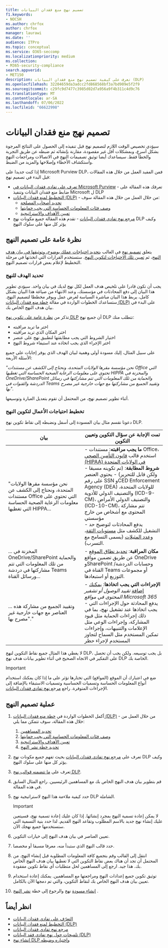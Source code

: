 ```yaml
---
title: تصميم نهج منع فقدان البيانات
f1.keywords:
- NOCSH
ms.author: chrfox
author: chrfox
manager: laurawi
ms.date: ''
audience: ITPro
ms.topic: conceptual
ms.service: O365-seccomp
ms.localizationpriority: medium
ms.collection:
- M365-security-compliance
search.appverid:
- MET150
description: تعرف على كيفية تصميم نهج منع فقدان البيانات (DLP)
ms.openlocfilehash: 32204659da3adcc2fd868568bf3a7bd909e5f2f9
ms.sourcegitcommit: c29fc9d7477c3985d02d7a956a9f4b311c4d9c76
ms.translationtype: MT
ms.contentlocale: ar-SA
ms.lasthandoff: 07/06/2022
ms.locfileid: "66622998"
---
```

# <a name="design-a-data-loss-prevention-policy"></a>تصميم نهج منع فقدان البيانات

سيؤدي تخصيص الوقت اللازم لتصميم نهج قبل تنفيذه إلى الحصول على النتائج المرجوة بشكل أسرع، وبمشكلات أقل غير مقصودة، مقارنة بإنشائه ثم ضبطه عن طريق التجربة والخطأ فقط. سيساعدك أيضا توثيق تصميمات النهج في الاتصالات ومراجعات النهج واستكشاف الأخطاء وإصلاحها والمزيد من الضبط.

<!--, but excessive tuning to get the intended results can be time consuming.

 if you have to do a lot of tuning to get a policy to yield the intended results can be time consuming .-->

إذا كنت جديدا على Microsoft Purview DLP، فمن المفيد العمل من خلال هذه المقالات قبل البدء في تصميم نهج:

- [تعرف على تفادي فقدان البيانات في Microsoft Purview](dlp-learn-about-dlp.md#learn-about-data-loss-prevention) - تعرفك هذه المقالة على ضابط منع فقدان البيانات وتنفيذ Microsoft ل DLP
- [التخطيط لمنع فقدان البيانات (DLP)](dlp-overview-plan-for-dlp.md#plan-for-data-loss-prevention-dlp) - من خلال العمل من خلال هذه المقالة سوف:
  - [تحديد أصحاب المصلحة](dlp-overview-plan-for-dlp.md#identify-stakeholders)
  - [وصف فئات المعلومات الحساسة التي يجب حمايتها](dlp-overview-plan-for-dlp.md#describe-the-categories-of-sensitive-information-to-protect)
  - [تعيين الأهداف والاستراتيجية](dlp-overview-plan-for-dlp.md#set-goals-and-strategy)
- [مرجع نهج تفادي فقدان البيانات](dlp-policy-reference.md#data-loss-prevention-policy-reference) - تقدم هذه المقالة جميع مكونات نهج DLP وكيف يؤثر كل منها على سلوك النهج

## <a name="policy-design-overview"></a>نظرة عامة على تصميم النهج

يتعلق [تصميم نهج](#policy-design-process) في الغالب [بتحديد احتياجات عملك بوضوح، وتوثيقها في بيان هدف النهج](#define-intent-for-the-policy)، ثم [تعيين تلك الاحتياجات لتكوين النهج](#map-business-needs-to-policy-configuration). ستستخدم القرارات التي اتخذتها في مرحلة التخطيط لإعلام بعض قرارات تصميم النهج.

### <a name="define-intent-for-the-policy"></a>تحديد الهدف للنهج

يجب أن تكون قادرا على تلخيص هدف العمل لكل نهج لديك في بيان واحد. سيؤدي تطوير هذا البيان إلى دفع المحادثات في مؤسستك، وعند الانتهاء من صياغة هذا البيان بشكل كامل، يربط هذا البيان مباشرة السياسة لغرض عمل ويوفر مخططا لتصميم النهج. ستساعدك الخطوات الواردة في مقالة [خطة منع فقدان البيانات (DLP)](dlp-overview-plan-for-dlp.md#overview-of-planning-process) على البدء في بيان هدف النهج الخاص بك.

تذكر من [نظرة عامة على تكوين نهج DLP](dlp-learn-about-dlp.md#dlp-policy-configuration-overview) أن جميع نهج DLP تتطلب منك:

- اختر ما تريد مراقبته
- اختر المكان الذي تريد مراقبته
- اختيار الشروط التي يجب مطابقتها لتطبيق نهج على عنصر
- اختر الإجراء الذي يجب اتخاذه عند استيفاء شروط النهج

على سبيل المثال، إليك مسودة أولى وهمية لبيان الهدف الذي يوفر إجابات على جميع الأسئلة الأربعة:

*"نحن مؤسسة مقرها الولايات المتحدة، ونحتاج إلى الكشف عن مستندات Office التي تحتوي على معلومات الرعاية الصحية الحساسة التي تغطيها HIPPA والمخزنة في OneDrive/SharePoint والحماية من تلك المعلومات التي تتم مشاركتها في رسائل الدردشة والقنوات في Teams وتقييد الجميع من مشاركتها مع جهات خارجية غير مصرح بها".*

أثناء تطوير تصميم نهج، من المحتمل أن تقوم بتعديل العبارة وتوسيعها.

### <a name="map-business-needs-to-policy-configuration"></a>تخطيط احتياجات الأعمال لتكوين النهج

دعونا نقسم مثال بيان المسودة إلى أسفل ونضبطه إلى نقاط تكوين نهج DLP.

|بيان|تمت الإجابة عن سؤال التكوين وتعيين التكوين|
|---|---|
|"نحن مؤسسة مقرها الولايات المتحدة، ونحتاج إلى الكشف عن مستندات Office التي تحتوي على معلومات الرعاية الصحية الحساسة التي تغطيها HIPPA...|- **ما يجب مراقبته**: مستندات Office، استخدم قالب [قانون التأمين الصحي (HIPAA) في الولايات المتحدة](what-the-dlp-policy-templates-include.md#us-health-insurance-act-hipaa) </br>- **شروط المطابقة**: (تم تكوينه مسبقا ولكن قابل للتحرير) - يحتوي العنصر على رقم SSN وCED Enforcement Agency (DEA) للولايات المتحدة، والتصنيف الدولي للأدوية (ICD-9-CM)، والتصنيف الدولي الأمراض (ICD-10-CM)، تتم مشاركة المحتوى مع أشخاص من خارج مؤسستي  </br> - يدفع المحادثات لتوضيح حد التشغيل للكشف مثل [مستويات الثقة](sensitive-information-type-learn-about.md#more-on-confidence-levels)، [وعدد المثيلات](dlp-policy-reference.md#content-contains) (يسمى التسامح مع التسرب).|
|... المخزنة في OneDrive/SharePoint والحماية من تلك المعلومات التي تتم مشاركتها في دردشة Teams ورسائل القناة...|- **مكان المراقبة**:  [تحديد نطاق الموقع](dlp-policy-reference.md#locations) عن طريق تضمين مواقع OneDrive وSharePoint وحسابات الدردشة/القناة في Teams أو مجموعات التوزيع أو استبعادها.|
|... وتقييد الجميع من مشاركة هذه العناصر مع جهات خارجية غير مصرح بها"."|- **الإجراءات التي يجب اتخاذها**: [يمكنك إضافة](dlp-policy-reference.md#actions) *تقييد الوصول أو تشفير المحتوى في مواقع Microsoft 365* </br> - يدفع المحادثة حول الإجراءات التي يجب اتخاذها عند تشغيل نهج، بما في ذلك إجراءات الحماية مثل قيود المشاركة، وإجراءات الوعي مثل الإعلامات والتنبيهات، وإجراءات تمكين المستخدم مثل السماح لتجاوز المستخدم لإجراء حظر|

لا يغطي هذا المثال جميع نقاط التكوين لنهج DLP، بل يجب توسيعه. ولكن يجب أن تحصل على التفكير في الاتجاه الصحيح في أثناء تطوير بيانات هدف نهج DLP الخاصة بك.

> [!IMPORTANT]
> ضع في اعتبارك أن الموقع (المواقع) التي تختارها تؤثر على ما إذا كان يمكنك استخدام أنواع المعلومات الحساسة وتسميات الحساسية وتسميات الاستبقاء بالإضافة إلى الإجراءات المتوفرة. راجع [مرجع نهج تفادي فقدان البيانات](dlp-policy-reference.md#data-loss-prevention-policy-reference).

## <a name="policy-design-process"></a>عملية تصميم النهج

1. أكمل الخطوات الواردة في [خطة منع فقدان البيانات (DLP)](dlp-overview-plan-for-dlp.md#plan-for-data-loss-prevention-dlp) - من خلال العمل من خلال هذه المقالة، سوف تتمكن مما يلي:
   1. [تحديد المساهمين](dlp-overview-plan-for-dlp.md#identify-stakeholders)
   1. [وصف فئات المعلومات الحساسة التي يجب حمايتها](dlp-overview-plan-for-dlp.md#describe-the-categories-of-sensitive-information-to-protect)
   1. [تعيين الأهداف والاستراتيجية](dlp-overview-plan-for-dlp.md#set-goals-and-strategy)
   1. [تحديد خطة نشر النهج](dlp-overview-plan-for-dlp.md#policy-deployment)

2. تعرف على [مرجع نهج تفادي فقدان البيانات](dlp-policy-reference.md#data-loss-prevention-policy-reference) بحيث تفهم جميع مكونات نهج DLP وكيف يؤثر كل منها على سلوك النهج.

3. تعرف على [ما تتضمنه قوالب نهج DLP](what-the-dlp-policy-templates-include.md#what-the-dlp-policy-templates-include).

4. قم بتطوير بيان هدف النهج الخاص بك مع المساهمين الرئيسيين. راجع المثال السابق في هذه المقالة.

5. حدد كيفية ملاءمة هذا النهج لاستراتيجية نهج DLP الشاملة.

   > [!IMPORTANT]
   > لا يمكن إعادة تسمية النهج بمجرد إنشائها. إذا كان عليك إعادة تسمية نهج، فسيتعين عليك إنشاء نهج جديد بالاسم المطلوب وتقاعد النهج القديم. لذا حدد بنية التسمية التي ستستخدمها جميع نهجك الآن.

6. تعيين العناصر في بيان هدف النهج إلى خيارات التكوين.

7. حدد قالب النهج الذي ستبدأ منه، معرفا مسبقا أو مخصصا.

8. انتقل إلى القالب وقم بتجميع كافة المعلومات المطلوبة قبل إنشاء النهج. من المحتمل أن تجد أن هناك بعض نقاط التكوين التي لا تغطيها بيان هدف النهج الخاص بك. هذا جيد. ارجع إلى المساهمين لحل متطلبات أي نقاط تكوين مفقودة.

9. توثيق تكوين جميع إعدادات النهج ومراجعتها مع المساهمين. يمكنك إعادة استخدام تعيين بيان هدف النهج الخاص بك لنقاط التكوين، والتي تم دمجها الآن بالكامل.

10. [إنشاء مسودة](create-test-tune-dlp-policy.md#create-test-and-tune-a-dlp-policy) نهج والرجوع إلى خطة [نشر النهج](dlp-overview-plan-for-dlp.md#policy-deployment) .

<!--## Policy design examples

|Customer business needs description|approach|
|---|---|
|**Contoso Bank** is in a highly regulated industry and has  many different types of sensitive items in many different locations. </br> - knows which types of sensitive information are top priority. </br> - must minimize business disruption as policies are rolled out. </br> -  has IT resources and can hire experts to help plan, design deploy </br> - has a premier support contract with Microsoft|- Take the time to understand what regulations they must comply with and how they are going to comply. </br> -Take the time to understand the better together value of the Microsoft 365 Information Protection stack </br> - Develop sensitivity labeling scheme for prioritized items and apply </br> - Involve business process owners </br>- Design/code policies, deploy in test mode, train users </br>- repeat|
|**TailSpin Toys** doesn’t know what they have or where it is, and have little to no resource depth. They use Teams, OneDrive for Business and Exchange extensively.|- Start with simple policies on the prioritized locations. </br>- Monitor what gets identified </br>- Apply sensitivity labels accordingly </br>- Refine policies, train users|
|**Fabrikam** is a small startup and wants to protect its intellectual property, and must move quickly. They are willing to dedicate some resources, but can't afford to hire outside experts. </br>- Sensitive items are all in Microsoft 365 OneDrive for Business/SharePoint </br>- Adoption of OneDrive for Business and SharePoint is slow, employees/shadow IT use DropBox and Google drive to share/store items </br>- Employees value speed of work over data protection discipline </br>- Customer splurged and bought all 18 employees new Windows 10 devices|- Take advantage of the default DLP policy in Teams </br>- Use restricted by default setting for SharePoint items </br>- Deploy policies that prevent external sharing </br>- Deploy policies to prioritized locations </br>- Deploy policies to Windows 10 devices </br>- Block uploads to non-OneDrive for Business cloud storage|

1. For example:
    1. Identify your volume thresholds that your company deems to be low-risk (leakage tolerance), perhaps from unintentional sharing and is an opportunity to educate users and the threshold that is concerning or high-risk for your company that may need immediate attention.
    - example volume: “Low risk” for Contoso is 1 credit card number, perhaps it was a personal card that was shared carelessly
    - example volume: “High risk” for Contoso is 2 or more credit card numbers. It doesn’t feel like a common scenario that an employee would engage in accidentally

– For each of the sensitive information types listed out, list out **who should have access to that data when it’s generated** and **what type of activities should be allowable with that data**

  <!--(Perhaps this is where we can provide some basic categories, templates, activities and actions that are supported by Microsoft. Some of these items are not discoverable until you are deeper within a policy creation flow. If we provide, we should time stamp it for “last updated” or “as of xx/xx/xxx”)
– (Show table with parent-child relationships between categories, templates and sensitive info types that Microsoft supports) Should be gathered from GA Compliance environment-->

<!--

> [!TIP] The more locations you include ensures broader application of the policy and more consistent coverage. If you include locations that are mostly used for internal collaboration, the responsiveness of collaboration may be impacted.

- whether the protective actions you need are supported throught the associated location or if you need to compromise to extend coverage
    - also usefule for identifying the most restrictive actions available
    - (we shouldn't mention here that the "content contains" condition is the primary staple for a DLP policy and should be utilized as a starting point for policy creation. The other workload-specific conditions can be ustilized as an extended or granular control of company's DLP policy. Useful for when "too much" data is being restricted and known sensitive data typically falls under certain conditions.)
    - (We can mention here that their quantitative goal such as "protect X% of data across all locations while maintaining x productivity" can be monitored throught alerts or reports. If protection is too high of working against their established goals, they can come back to policy and tweak their conditions/actions)
- Finally, you should have a union of what, hwo and when to be covered which will easily map to generating a live policy via Microsoft DLP.
-
5. At this stage you should asses how you should start this policy. ***LINK OUT TO DEPLOYING A POLICY COVERED IN THE PLANNING TOPIC TOO***
    - Test: your company is very large, conservative or the actions established are pretty restrictive
    - Test w/ notifications: same as above, but you get to test out investigation cadence or volume
    - Live: immediately start this policy in your environment. Useful for when data protection is needed immediately, such as a reactive policy creation, or if you're confident in your planning, or if the risk is low (liek audit actions, etc.)
    - keep it off:
-->

<!--## Policy Design Examples

Here are some examples of more detailed policy intent statement to configuration mappings.

*We are a national healthcare provider based in the U.S. We need to protect our patient’s personal information and prevent it from egressing outside of our company’s borders. We want to limit access to our patient’s personal information to only authorized personnel, like our physicians and billing department from our on-premises devices. We've determined that any single instance of any of each information type in any item is not a data risk, but it is a risk when two or more occur in a single item. We have a Microsoft 365 E5 subscription and want to protect all locations and first party apps that are available to us because we can’t afford to have any data leaks. If an event occurs or is prevented, we want to alert our compliance admin and educate our end-users where necessary.*

|Statement|Configuration question answered and configuration mapping|
|---|---|
|We are a national healthcare provider based in the U.S. We need to protect our patient’s personal information...|- **What to monitor**: All available item types, use the [U.S. Health Insurance Act (HIPAA)](what-the-dlp-policy-templates-include.md#us-health-insurance-act-hipaa) template. </br>- **Conditions for a match**: (preconfigured but editable) - item contains full names, physical addresses, driver's license number, U.S. SSN
|...and prevent it from egressing outside of our company’s borders...|- **Actions to take**: Block anyone outside the organization from accessing items, block unintentional sharing by internal users with anyone outside the org.|
|...We want to limit access to our patient’s personal information to only authorized personnel, like our physicians and billing department from our on-premises devices...|- **Actions to take**: - Block access to items, block all activities (upload to cloud, copy to clipboard, copy to USB, copy to network share, access by restricted app, print, copy/move via Bluetooth, copy/move via remote desktop) from Windows devices.  </br> - **Where to monitor**: in all Microsoft 365 locations
|...We've determined that any single instance of any of each information type in any item is not a data risk, but it is a risk when two or more occur in a single item....|- **Conditions for a match**: (preconfigured but editable) any single item contains more than one of these or any two or more of these:  Full Name, U.S. Social Security Number, Drug Enforcement Agency (DEA) number, International Classification of Diseases (ICD-9-CM), International Classification of Diseases (ICD-10-CM), Physical Address, U.S. driver's license number. For example, two instanced of Full Name or one instance of a U.S. Social Security Number along with one instance of Drug Enforcement Agency (DEA) number will trigger a match.

   , content is shared with people outside my organization  </br> - drives conversations to clarify the triggering threshold for detection like [confidence levels](sensitive-information-type-learn-about.md#more-on-confidence-levels), and [instance count](dlp-policy-reference.md#content-contains) (called leakage tolerance).|
|...that are stored in OneDrive/SharePoint and protect against that information being shared Teams chat and channel messages...|- **Where to monitor**:  [Location scoping](dlp-policy-reference.md#locations) by including or excluding OneDrive and SharePoint sites and Teams chat/channel accounts or distribution groups.|
|...and restrict everyone from sharing those items with unauthorized third parties."|- **Actions to take**: [You add](dlp-policy-reference.md#actions) *Restrict access or encrypt the content in Microsoft 365 locations* </br> - drives conversation on what actions to take when a policy is triggered including protective actions like sharing restrictions, awareness actions like notifications and alerts, and user empowerment actions like allow user overrides of a blocking action|

-->

## <a name="see-also"></a>انظر أيضاً

- [التعرّف على تفادي فقدان البيانات](dlp-learn-about-dlp.md#learn-about-data-loss-prevention)
- [التخطيط لمنع فقدان البيانات (DLP)](dlp-overview-plan-for-dlp.md#plan-for-data-loss-prevention-dlp)
- [مرجع نهج تفادي فقدان البيانات](dlp-policy-reference.md#data-loss-prevention-policy-reference)
- [تلميحات حول نهج تفادي فقد البيانات (DLP)](dlp-policy-tips-reference.md#data-loss-prevention-policy-tips-reference)
- [إنشاء نهج DLP واختباره وضبطه](create-test-tune-dlp-policy.md#create-test-and-tune-a-dlp-policy)
